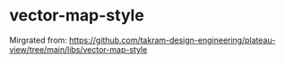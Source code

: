 # vector-map-style

Mirgrated from: https://github.com/takram-design-engineering/plateau-view/tree/main/libs/vector-map-style
